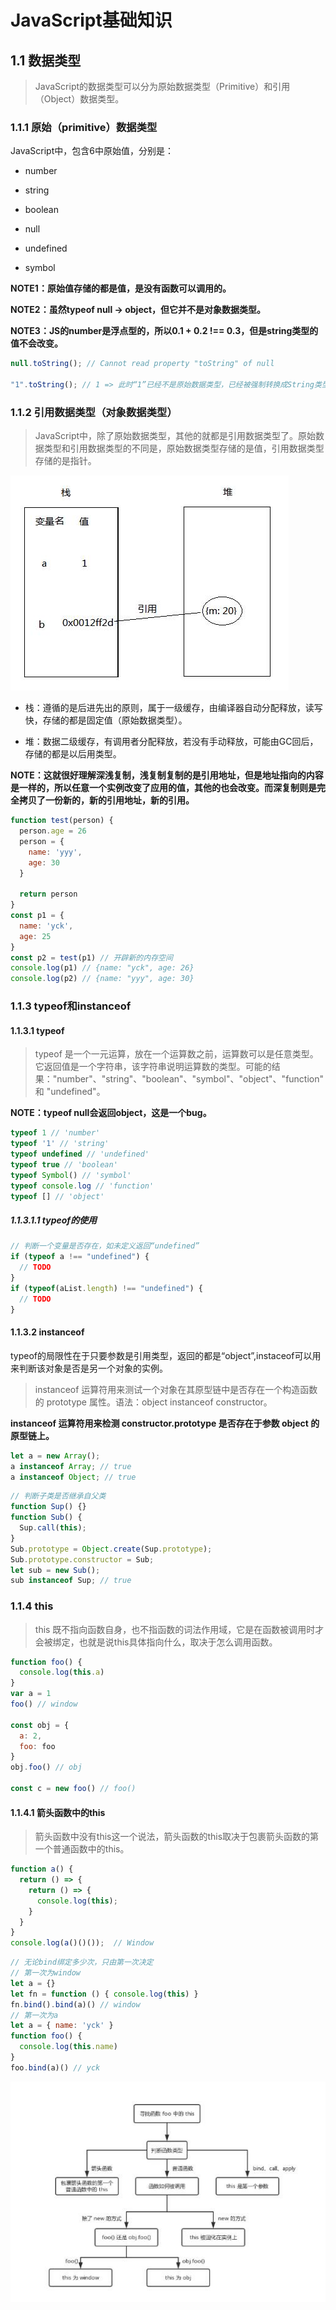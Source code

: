 # JavaScript基础知识

## 1.1 数据类型

> JavaScript的数据类型可以分为原始数据类型（Primitive）和引用（Object）数据类型。

### 1.1.1 原始（primitive）数据类型

JavaScript中，包含6中原始值，分别是：

- number

- string

- boolean

- null

- undefined

- symbol

**NOTE1：原始值存储的都是值，是没有函数可以调用的。**

**NOTE2：虽然typeof null -> object，但它并不是对象数据类型。**

**NOTE3：JS的number是浮点型的，所以0.1 + 0.2 !== 0.3，但是string类型的值不会改变。**

```js
null.toString(); // Cannot read property "toString" of null

"1".toString(); // 1 => 此时“1”已经不是原始数据类型，已经被强制转换成String类型（对象数据类型）
```

### 1.1.2 引用数据类型（对象数据类型）

> JavaScript中，除了原始数据类型，其他的就都是引用数据类型了。原始数据类型和引用数据类型的不同是，原始数据类型存储的是值，引用数据类型存储的是指针。

![数据类型](./img/data_type.jpg)

- 栈：遵循的是后进先出的原则，属于一级缓存，由编译器自动分配释放，读写快，存储的都是固定值（原始数据类型）。

- 堆：数据二级缓存，有调用者分配释放，若没有手动释放，可能由GC回后，存储的都是以后用类型。

**NOTE：这就很好理解深浅复制，浅复制复制的是引用地址，但是地址指向的内容是一样的，所以任意一个实例改变了应用的值，其他的也会改变。而深复制则是完全拷贝了一份新的，新的引用地址，新的引用。**

```js
function test(person) {
  person.age = 26
  person = {
    name: 'yyy',
    age: 30
  }

  return person
}
const p1 = {
  name: 'yck',
  age: 25
}
const p2 = test(p1) // 开辟新的内存空间
console.log(p1) // {name: "yck", age: 26}
console.log(p2) // {name: "yyy", age: 30}
```

### 1.1.3 typeof和instanceof

#### 1.1.3.1 typeof

> typeof 是一个一元运算，放在一个运算数之前，运算数可以是任意类型。它返回值是一个字符串，该字符串说明运算数的类型。可能的结果："number"、"string"、"boolean"、"symbol"、"object"、"function" 和 "undefined"。

**NOTE：typeof null会返回object，这是一个bug。**

```js
typeof 1 // 'number'
typeof '1' // 'string'
typeof undefined // 'undefined'
typeof true // 'boolean'
typeof Symbol() // 'symbol'
typeof console.log // 'function'
typeof [] // 'object'
```

##### 1.1.3.1.1 typeof的使用

```js
// 判断一个变量是否存在，如未定义返回“undefined”
if (typeof a !== "undefined") {
  // TODO
}
if (typeof(aList.length) !== "undefined") {
  // TODO
}
```

#### 1.1.3.2 instanceof

typeof的局限性在于只要参数是引用类型，返回的都是“object”,instaceof可以用来判断该对象是否是另一个对象的实例。

> instanceof 运算符用来测试一个对象在其原型链中是否存在一个构造函数的 prototype 属性。语法：object instanceof constructor。

**instanceof 运算符用来检测 constructor.prototype 是否存在于参数 object 的原型链上。**

```js
let a = new Array();
a instanceof Array; // true
a instanceof Object; // true
```

```js
// 判断子类是否继承自父类
function Sup() {}
function Sub() {
  Sup.call(this);
}
Sub.prototype = Object.create(Sup.prototype);
Sub.prototype.constructor = Sub;
let sub = new Sub();
sub instanceof Sup; // true
```

### 1.1.4 this

> this 既不指向函数自身，也不指函数的词法作用域，它是在函数被调用时才会被绑定，也就是说this具体指向什么，取决于怎么调用函数。

```js
function foo() {
  console.log(this.a)
}
var a = 1
foo() // window

const obj = {
  a: 2,
  foo: foo
}
obj.foo() // obj

const c = new foo() // foo()
```

#### 1.1.4.1 箭头函数中的this

> 箭头函数中没有this这一个说法，箭头函数的this取决于包裹箭头函数的第一个普通函数中的this。

```js
function a() {
  return () => {
    return () => {
      console.log(this);
    }
  }
}
console.log(a()()());  // Window
```

```js
// 无论bind绑定多少次，只由第一次决定
// 第一次为window
let a = {}
let fn = function () { console.log(this) }
fn.bind().bind(a)() // window
// 第一次为a
let a = { name: 'yck' }
function foo() {
  console.log(this.name)
}
foo.bind(a)() // yck
```

![this](./img/this_logic.jpg)

